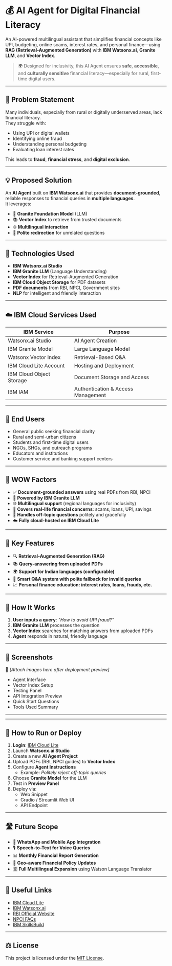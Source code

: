 # 💰 AI Agent for Digital Financial Literacy

An AI-powered multilingual assistant that simplifies financial concepts like UPI, budgeting, online scams, interest rates, and personal finance—using **RAG (Retrieval-Augmented Generation)** with **IBM Watsonx.ai**, **Granite LLM**, and **Vector Index**.

> 🌍 Designed for inclusivity, this AI Agent ensures **safe**, **accessible**, and **culturally sensitive** financial literacy—especially for rural, first-time digital users.

---

## 🧩 Problem Statement

Many individuals, especially from rural or digitally underserved areas, lack financial literacy.  
They struggle with:

- Using UPI or digital wallets  
- Identifying online fraud  
- Understanding personal budgeting  
- Evaluating loan interest rates  

This leads to **fraud**, **financial stress**, and **digital exclusion**.

---

## 💡 Proposed Solution

An **AI Agent** built on **IBM Watsonx.ai** that provides **document-grounded**, reliable responses to financial queries in **multiple languages**.  
It leverages:

- 🧠 **Granite Foundation Model** (LLM)  
- 📚 **Vector Index** to retrieve from trusted documents  
- 🌐 **Multilingual interaction**  
- 🔐 **Polite redirection** for unrelated questions  

---

## 🧠 Technologies Used

- **IBM Watsonx.ai Studio**  
- **IBM Granite LLM** (Language Understanding)  
- **Vector Index** for Retrieval-Augmented Generation  
- **IBM Cloud Object Storage** for PDF datasets  
- **PDF documents** from RBI, NPCI, Government sites  
- **NLP** for intelligent and friendly interaction  

---

## ☁️ IBM Cloud Services Used

| IBM Service              | Purpose                             |
|--------------------------|-------------------------------------|
| Watsonx.ai Studio        | AI Agent Creation                   |
| IBM Granite Model        | Large Language Model                |
| Watsonx Vector Index     | Retrieval-Based Q&A                 |
| IBM Cloud Lite Account   | Hosting and Deployment              |
| IBM Cloud Object Storage | Document Storage and Access        |
| IBM IAM                  | Authentication & Access Management |

---

## 👥 End Users

- General public seeking financial clarity  
- Rural and semi-urban citizens  
- Students and first-time digital users  
- NGOs, SHGs, and outreach programs  
- Educators and institutions  
- Customer service and banking support centers  

---

## 🌟 WOW Factors

- ✅ **Document-grounded answers** using real PDFs from RBI, NPCI  
- 🧠 **Powered by IBM Granite LLM**  
- 🌐 **Multilingual support** (regional languages for inclusivity)  
- 🧾 **Covers real-life financial concerns**: scams, loans, UPI, savings  
- 🚫 **Handles off-topic questions** politely and gracefully  
- ☁️ **Fully cloud-hosted on IBM Cloud Lite**

---

## 🧪 Key Features

- 🔍 **Retrieval-Augmented Generation (RAG)**  
- 📚 **Query-answering from uploaded PDFs**  
- 🌍 **Support for Indian languages (configurable)**  
- 🤖 **Smart Q&A system with polite fallback for invalid queries**  
- 📈 **Personal finance education: interest rates, loans, frauds, etc.**

---

## 🚀 How It Works

1. **User inputs a query**: _"How to avoid UPI fraud?"_  
2. **IBM Granite LLM** processes the question  
3. **Vector Index** searches for matching answers from uploaded PDFs  
4. **Agent** responds in natural, friendly language  

---

## 📸 Screenshots

📌 _[Attach images  here after deployment preview]_  
- Agent Interface  
- Vector Index Setup  
- Testing Panel  
- API Integration Preview  
- Quick Start Questions  
- Tools Used Summary  

---


---

## 🔧 How to Run or Deploy

1. **Login**: [IBM Cloud Lite](https://cloud.ibm.com)  
2. Launch **Watsonx.ai Studio**  
3. Create a new **AI Agent Project**  
4. Upload PDFs (RBI, NPCI guides) to **Vector Index**  
5. Configure **Agent Instructions**  
   - Example: *Politely reject off-topic queries*  
6. Choose **Granite Model** for the LLM  
7. Test in **Preview Panel**  
8. Deploy via:
   - Web Snippet
   - Gradio / Streamlit Web UI
   - API Endpoint

---

## 🛣️ Future Scope

- 📱 **WhatsApp and Mobile App Integration**  
- 🎙️ **Speech-to-Text for Voice Queries**  
- 📊 **Monthly Financial Report Generation**  
- 🧭 **Geo-aware Financial Policy Updates**  
- 🈳 **Full Multilingual Expansion** using Watson Language Translator

---

## 🔗 Useful Links

- [IBM Cloud Lite](https://cloud.ibm.com)  
- [IBM Watsonx.ai](https://www.ibm.com/products/watsonx-ai)  
- [RBI Official Website](https://www.rbi.org.in)  
- [NPCI FAQs](https://www.npci.org.in/what-we-do/upi/faqs)  
- [IBM SkillsBuild](https://skillsbuild.org)

---

## ⚖️ License

This project is licensed under the [MIT License](LICENSE).




